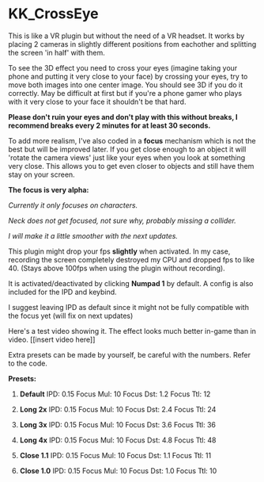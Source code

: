 # KK_CrossEye

This is like a VR plugin but without the need of a VR headset. It works by placing 2 cameras in slightly different positions from eachother and splitting the screen 'in half' with them.

To see the 3D effect you need to cross your eyes (imagine taking your phone and putting it very close to your face) by crossing your eyes, try to move both images into one center image. You should see 3D if you do it correctly. May be difficult at first but if you're a phone gamer who plays with it very close to your face it shouldn't be that hard. 

**Please don't ruin your eyes and don't play with this without breaks, I recommend breaks every 2 minutes for at least 30 seconds.**

To add more realism, I've also coded in a **focus** mechanism which is not the best but will be improved later. If you get close enough to an object it will 'rotate the camera views' just like your eyes when you look at something very close. This allows you to get even closer to objects and still have them stay on your screen.

**The focus is very alpha:** 

*Currently it only focuses on characters.*
 
*Neck does not get focused, not sure why, probably missing a collider.*
 
*I will make it a little smoother with the next updates.*


This plugin might drop your fps **slightly** when activated. 
In my case, recording the screen completely destroyed my CPU and dropped fps to like 40. (Stays above 100fps when using the plugin without recording).

It is activated/deactivated by clicking **Numpad 1** by default. 
A config is also included for the IPD and keybind.

I suggest leaving IPD as default since it might not be fully compatible with the focus yet (will fix on next updates)

Here's a test video showing it. The effect looks much better in-game than in video.
[[insert video here]]

Extra presets can be made by yourself, be careful with the numbers. Refer to the code.

**Presets:**
1. **Default**
   IPD: 0.15
   Focus Mul: 10
   Focus Dst: 1.2
   Focus Ttl: 12
   
2. **Long 2x**
   IPD: 0.15
   Focus Mul: 10
   Focus Dst: 2.4
   Focus Ttl: 24
   
3. **Long 3x**
   IPD: 0.15
   Focus Mul: 10
   Focus Dst: 3.6
   Focus Ttl: 36
   
4. **Long 4x**
   IPD: 0.15
   Focus Mul: 10
   Focus Dst: 4.8
   Focus Ttl: 48
   
5. **Close 1.1**
   IPD: 0.15
   Focus Mul: 10
   Focus Dst: 1.1
   Focus Ttl: 11
   
6. **Close 1.0**
   IPD: 0.15
   Focus Mul: 10
   Focus Dst: 1.0
   Focus Ttl: 10
